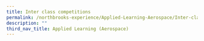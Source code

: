 ```yaml
---
title: Inter class competitions
permalink: /northbrooks-experience/Applied-Learning-Aerospace/Inter-class-competitions/permalink/
description: ""
third_nav_title: Applied Learning (Aerospace)
---
```

